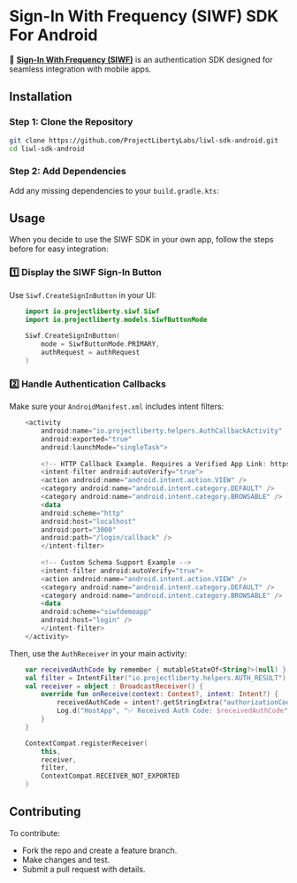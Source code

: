 # **Sign-In With Frequency (SIWF) SDK For Android**

🚀 **[Sign-In With Frequency (SIWF)](https://github.com/ProjectLibertyLabs/siwf)** is an authentication SDK designed for seamless integration with mobile apps.

## **Installation**

### **Step 1: Clone the Repository**
```bash
git clone https://github.com/ProjectLibertyLabs/liwl-sdk-android.git
cd liwl-sdk-android
```

### **Step 2: Add Dependencies**
Add any missing dependencies to your `build.gradle.kts`:

[//]: # (TODO: Figure out if you need to do this or not.)

## **Usage**
When you decide to use the SIWF SDK in your own app, follow the steps before for easy integration:

### **1️⃣ Display the SIWF Sign-In Button**
Use `Siwf.CreateSignInButton` in your UI:

```kotlin
    import io.projectliberty.siwf.Siwf
    import io.projectliberty.models.SiwfButtonMode
    
    Siwf.CreateSignInButton(
        mode = SiwfButtonMode.PRIMARY,
        authRequest = authRequest
    )
```

### **2️⃣ Handle Authentication Callbacks**
Make sure your `AndroidManifest.xml` includes intent filters:

```kotlin
    <activity
        android:name="io.projectliberty.helpers.AuthCallbackActivity"
        android:exported="true"
        android:launchMode="singleTask">
        
        <!-- HTTP Callback Example. Requires a Verified App Link: https://developer.android.com/training/app-links/verify-android-applinks -->
        <intent-filter android:autoVerify="true">
        <action android:name="android.intent.action.VIEW" />
        <category android:name="android.intent.category.DEFAULT" />
        <category android:name="android.intent.category.BROWSABLE" />
        <data
        android:scheme="http"
        android:host="localhost"
        android:port="3000"
        android:path="/login/callback" />
        </intent-filter>
        
        <!-- Custom Schema Support Example -->
        <intent-filter android:autoVerify="true">
        <action android:name="android.intent.action.VIEW" />
        <category android:name="android.intent.category.DEFAULT" />
        <category android:name="android.intent.category.BROWSABLE" />
        <data
        android:scheme="siwfdemoapp"
        android:host="login" />
        </intent-filter>
    </activity>
```

Then, use the `AuthReceiver` in your main activity:
```kotlin
    var receivedAuthCode by remember { mutableStateOf<String?>(null) }
    val filter = IntentFilter("io.projectliberty.helpers.AUTH_RESULT")
    val receiver = object : BroadcastReceiver() {
        override fun onReceive(context: Context?, intent: Intent?) {
            receivedAuthCode = intent?.getStringExtra("authorizationCode")
            Log.d("HostApp", "✅ Received Auth Code: $receivedAuthCode")
        }
    }

    ContextCompat.registerReceiver(
        this,
        receiver,
        filter,
        ContextCompat.RECEIVER_NOT_EXPORTED
    )
```

## **Contributing**
To contribute:
- Fork the repo and create a feature branch.
- Make changes and test.
- Submit a pull request with details.